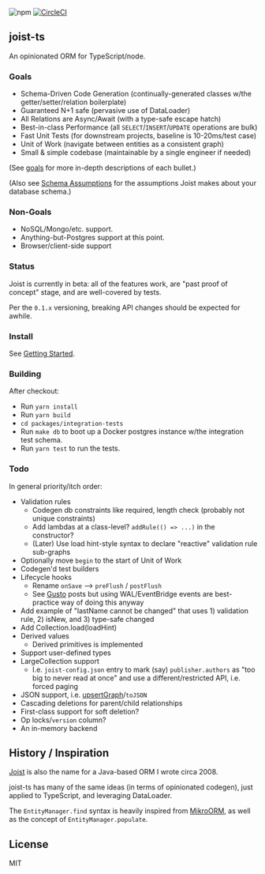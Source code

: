 
![npm](https://img.shields.io/npm/v/joist-orm)
[![CircleCI](https://circleci.com/gh/stephenh/joist-ts.svg?style=svg)](https://circleci.com/gh/stephenh/joist-ts)

## joist-ts

An opinionated ORM for TypeScript/node.

### Goals

- Schema-Driven Code Generation (continually-generated classes w/the getter/setter/relation boilerplate)
- Guaranteed N+1 safe (pervasive use of DataLoader)
- All Relations are Async/Await (with a type-safe escape hatch)
- Best-in-class Performance (all `SELECT`/`INSERT`/`UPDATE` operations are bulk)
- Fast Unit Tests (for downstream projects, baseline is 10-20ms/test case)
- Unit of Work (navigate between entities as a consistent graph)
- Small & simple codebase (maintainable by a single engineer if needed)

(See [goals](./docs/goals.markdown) for more in-depth descriptions of each bullet.)

(Also see [Schema Assumptions](./docs/schema-assumptions.markdown) for the assumptions Joist makes about your database schema.)

### Non-Goals

- NoSQL/Mongo/etc. support.
- Anything-but-Postgres support at this point.
- Browser/client-side support

### Status

Joist is currently in beta: all of the features work, are "past proof of concept" stage, and are well-covered by tests.

Per the `0.1.x` versioning, breaking API changes should be expected for awhile.

### Install

See [Getting Started](./docs/getting-started.markdown).

### Building

After checkout:

- Run `yarn install`
- Run `yarn build`
- `cd packages/integration-tests`
- Run `make db` to boot up a Docker postgres instance w/the integration test schema.
- Run `yarn test` to run the tests.

### Todo

In general priority/itch order:
 
- Validation rules
  - Codegen db constraints like required, length check (probably not unique constraints)
  - Add lambdas at a class-level? `addRule(() => ...)` in the constructor?
  - (Later) Use load hint-style syntax to declare "reactive" validation rule sub-graphs
- Optionally move `begin` to the start of Unit of Work
- Codegen'd test builders 
- Lifecycle hooks
  - Rename `onSave` --> `preFlush` / `postFlush`
  - See [Gusto](https://engineering.gusto.com/the-rails-callbacks-best-practices-used-at-gusto/) posts but using WAL/EventBridge events are best-practice way of doing this anyway
- Add example of "lastName cannot be changed" that uses 1) validation rule, 2) isNew, and 3) type-safe changed
- Add Collection.load(loadHint)
- Derived values
  - Derived primitives is implemented
- Support user-defined types
- LargeCollection support
  - I.e. `joist-config.json` entry to mark (say) `publisher.authors` as "too big to never read at once" and use a different/restricted API, i.e. forced paging
- JSON support, i.e. [upsertGraph](https://vincit.github.io/objection.js/guide/query-examples.html#graph-inserts)/`toJSON`
- Cascading deletions for parent/child relationships
- First-class support for soft deletion?
- Op locks/`version` column?
- An in-memory backend

## History / Inspiration

[Joist](https://github.com/stephenh/joist) is also the name for a Java-based ORM I wrote circa 2008.

joist-ts has many of the same ideas (in terms of opinionated codegen), just applied to TypeScript, and leveraging DataLoader.

The `EntityManager.find` syntax is heavily inspired from [MikroORM](https://mikro-orm.io/), as well as the concept of `EntityManager.populate`.

## License

MIT


